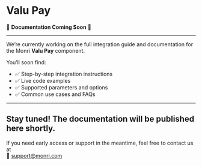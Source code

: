 # Valu Pay

🚧 <strong>Documentation Coming Soon</strong> 🚧

---

We’re currently working on the full integration guide and documentation for the Monri **Valu Pay** component.

You’ll soon find:

- ✅ Step-by-step integration instructions
- ✅ Live code examples
- ✅ Supported parameters and options
- ✅ Common use cases and FAQs

---
Stay tuned! The documentation will be published here shortly.
---

If you need early access or support in the meantime, feel free to contact us at  
📩 [support@monri.com](mailto:support@monri.com)
